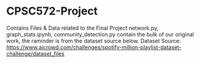 # CPSC572-Project
Contains Files &amp; Data related to the Final Project
network.py, graph_stats.ipynb, community_detection.py contain the bulk of our original work,
the raminder is from the dataset source below.
Dataset Source: https://www.aicrowd.com/challenges/spotify-million-playlist-dataset-challenge/dataset_files
